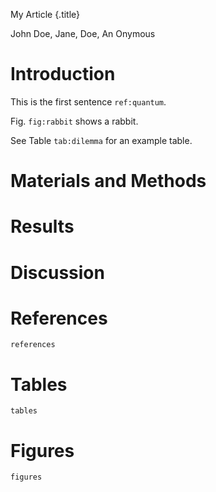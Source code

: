 My Article
{.title}

John Doe, Jane, Doe, An Onymous

# Introduction

This is the first sentence `ref:quantum`.

Fig. `fig:rabbit` shows a rabbit.

See Table `tab:dilemma` for an example table.

# Materials and Methods

# Results

# Discussion

# References

`references`

# Tables

`tables`

# Figures

`figures`
